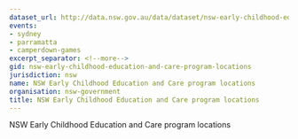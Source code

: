 ```yaml
---
dataset_url: http://data.nsw.gov.au/data/dataset/nsw-early-childhood-education-and-care-program-locations
events:
- sydney
- parramatta
- camperdown-games
excerpt_separator: <!--more-->
gid: nsw-early-childhood-education-and-care-program-locations
jurisdiction: nsw
name: NSW Early Childhood Education and Care program locations
organisation: nsw-government
title: NSW Early Childhood Education and Care program locations
---
```


NSW Early Childhood Education and Care program locations
